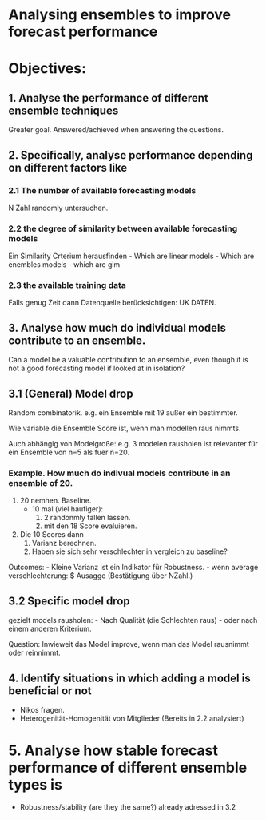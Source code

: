 Analysing ensembles to improve forecast performance
================

# Objectives:

## 1. Analyse the performance of different ensemble techniques

Greater goal. Answered/achieved when answering the questions.

## 2. Specifically, analyse performance depending on different factors like

### 2.1 The number of available forecasting models

N Zahl randomly untersuchen.

### 2.2 the degree of similarity between available forecasting models

Ein Similarity Crterium herausfinden - Which are linear models - Which
are enembles models - which are glm

### 2.3 the available training data

Falls genug Zeit dann Datenquelle berücksichtigen: UK DATEN.

## 3. Analyse how much do individual models contribute to an ensemble.

Can a model be a valuable contribution to an ensemble, even though it is
not a good forecasting model if looked at in isolation?

## 3.1 (General) Model drop

Random combinatorik. e.g. ein Ensemble mit 19 außer ein bestimmter.

Wie variable die Ensemble Score ist, wenn man modellen raus nimmts.

Auch abhängig von Modelgroße: e.g. 3 modelen rausholen ist relevanter
für ein Ensemble von n=5 als fuer n=20.

### Example. How much do indivual models contribute in an ensemble of 20.

1.  20 nemhen. Baseline.
    -   10 mal (viel haufiger):
        1.  2 randonmly fallen lassen.
        2.  mit den 18 Score evaluieren.
2.  Die 10 Scores dann
    1.  Varianz berechnen.
    2.  Haben sie sich sehr verschlechter in vergleich zu baseline?

Outcomes: - Kleine Varianz ist ein Indikator für Robustness. - wenn
average verschlechterung: $ Ausagge (Bestätigung über NZahl.)

## 3.2 Specific model drop

gezielt models rausholen: - Nach Qualität (die Schlechten raus) - oder
nach einem anderen Kriterium.

Question: Inwieweit das Model improve, wenn man das Model rausnimmt oder
reinnimmt.

## 4. Identify situations in which adding a model is beneficial or not

-   Nikos fragen.
-   Heterogenität-Homogenität von Mitglieder (Bereits in 2.2 analysiert)

# 5. Analyse how stable forecast performance of different ensemble types is

-   Robustness/stability (are they the same?) already adressed in 3.2
